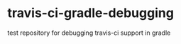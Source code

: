 travis-ci-gradle-debugging
==========================

test repository for debugging travis-ci support in gradle
